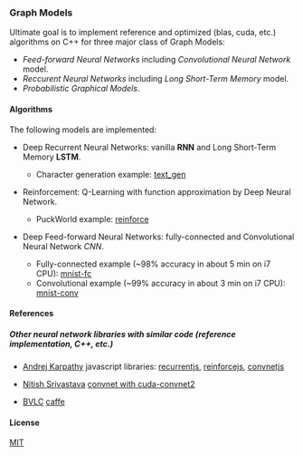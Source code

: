 ### Graph Models

Ultimate goal is to implement reference and optimized (blas, cuda, etc.) algorithms on C++ for three major class of Graph Models:
- *Feed-forward Neural Networks* including *Convolutional Neural Network* model.
- *Reccurent Neural Networks* including *Long Short-Term Memory* model.
- *Probabilistic Graphical Models*.

#### Algorithms
The following models are implemented:
- Deep Recurrent Neural Networks: vanilla **RNN** and Long Short-Term Memory **LSTM**.

  - Character generation example: [text_gen](apps/text_gen.cc)

- Reinforcement: Q-Learning with function approximation by Deep Neural Network.

  - PuckWorld example: [reinforce](apps/reinforce.cc)

- Deep Feed-forward Neural Networks: fully-connected and Convolutional Neural Network *CNN*.

  - Fully-connected example (~98% accuracy in about 5 min on i7 CPU): [mnist-fc](apps/mnist-fc.cc)
  - Convolutional example (~99% accuracy in about 3 min on i7 CPU): [mnist-conv](apps/mnist-conv.cc)

#### References

##### Other neural network libraries with similar code (reference implementation, C++, etc.)
- [Andrej Karpathy](https://github.com/karpathy) javascript libraries: [recurrentjs](https://github.com/karpathy/recurrentjs), [reinforcejs](https://github.com/karpathy/reinforcejs), [convnetjs](https://github.com/karpathy/convnetjs)

- [Nitish Srivastava](https://github.com/nitishsrivastava) [convnet with cuda-convnet2](https://github.com/TorontoDeepLearning/convnet)

- [BVLC](http://bvlc.eecs.berkeley.edu/) [caffe](https://github.com/BVLC/caffe/)

#### License
[MIT](license.txt)

